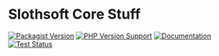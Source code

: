 Slothsoft Core Stuff
====================
[![Packagist Version](https://img.shields.io/packagist/v/slothsoft/core)](https://packagist.org/packages/slothsoft/core)
[![PHP Version Support](https://img.shields.io/packagist/php-v/slothsoft/core)](https://www.php.net/)
[![Documentation](https://img.shields.io/badge/docs-reference-blue.svg)](https://faulo.github.io/slothsoft-core/)
[![Test Status](../../actions/workflows/ci-tests.yml/badge.svg)](../../actions/workflows/ci-tests.yml)

